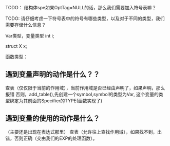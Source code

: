 
TODO： 结构体spe如果OptTag=NULL的话，那么我们需要加入符号表嘛？


TODO: 请仔细考虑一下符号表中的符号有哪些类型，以及对于不同的类型，我们需要存储什么信息？

Var类型，变量类型
int i;

struct X x;

函数类型：




## 遇到变量声明的动作是什么？？

查表（仅仅限于当前的作用域），当前作用域是否已经由声明了，如果声明，那么报错
否则，add_table(),先创建一个symbol,symbol的类型为Var, 这个变量的类型绑定为其前面的Specifier的TYPE(函数实现了)

## 遇到变量的使用的动作是什么？
（主要还是出现在表达式那里）
查表（允许往上查找作用域），如果找不到，出错，否则正确（交由我们的EXP的处理函数）。